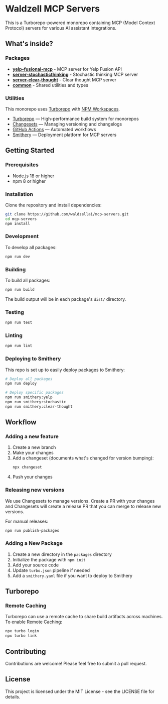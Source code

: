 # Waldzell MCP Servers

This is a Turborepo-powered monorepo containing MCP (Model Context Protocol) servers for various AI assistant integrations.

## What's inside?

### Packages

- **[yelp-fusionai-mcp](./packages/yelp-fusionai-mcp)** - MCP server for Yelp Fusion API
- **[server-stochasticthinking](./packages/server-stochasticthinking)** - Stochastic thinking MCP server
- **[server-clear-thought](./packages/server-clear-thought)** - Clear thought MCP server
- **[common](./packages/common)** - Shared utilities and types

### Utilities

This monorepo uses [Turborepo](https://turbo.build/repo) with [NPM Workspaces](https://docs.npmjs.com/cli/v7/using-npm/workspaces).

- [Turborepo](https://turbo.build/repo) — High-performance build system for monorepos
- [Changesets](https://github.com/changesets/changesets) — Managing versioning and changelogs
- [GitHub Actions](https://github.com/features/actions) — Automated workflows
- [Smithery](https://smithery.ai) — Deployment platform for MCP servers

## Getting Started

### Prerequisites

- Node.js 18 or higher
- npm 8 or higher

### Installation

Clone the repository and install dependencies:

```bash
git clone https://github.com/waldzellai/mcp-servers.git
cd mcp-servers
npm install
```

### Development

To develop all packages:

```bash
npm run dev
```

### Building

To build all packages:

```bash
npm run build
```

The build output will be in each package's `dist/` directory.

### Testing

```bash
npm run test
```

### Linting

```bash
npm run lint
```

### Deploying to Smithery

This repo is set up to easily deploy packages to Smithery:

```bash
# Deploy all packages
npm run deploy

# Deploy specific packages
npm run smithery:yelp
npm run smithery:stochastic
npm run smithery:clear-thought
```

## Workflow

### Adding a new feature

1. Create a new branch
2. Make your changes
3. Add a changeset (documents what's changed for version bumping):
   ```bash
   npx changeset
   ```
4. Push your changes

### Releasing new versions

We use Changesets to manage versions. Create a PR with your changes and Changesets will create a release PR that you can merge to release new versions.

For manual releases:

```bash
npm run publish-packages
```

### Adding a New Package

1. Create a new directory in the `packages` directory
2. Initialize the package with `npm init`
3. Add your source code
4. Update `turbo.json` pipeline if needed
5. Add a `smithery.yaml` file if you want to deploy to Smithery

## Turborepo

### Remote Caching

Turborepo can use a remote cache to share build artifacts across machines. To enable Remote Caching:

```bash
npx turbo login
npx turbo link
```

## Contributing

Contributions are welcome! Please feel free to submit a pull request.

## License

This project is licensed under the MIT License - see the LICENSE file for details.